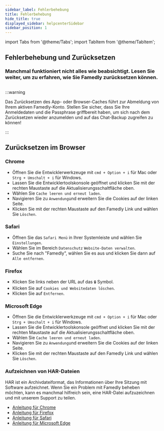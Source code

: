```yaml
---
sidebar_label: Fehlerbehebung
title: Fehlerbehebung
hide_title: true
displayed_sidebar: helpcenterSidebar
sidebar_position: 1
---
```


import Tabs from '@theme/Tabs';
import TabItem from '@theme/TabItem';

<div class="hero hero--primary">
  <div class="container">
    <h2 class="hero__title">Fehlerbehebung und Zurücksetzen</h2>
    <h3>Manchmal funktioniert nicht alles wie beabsichtigt. Lesen Sie weiter, um zu erfahren, wie Sie Famedly zurücksetzen können.</h3>
  </div>
</div>

##

:::warning

Das Zurücksetzen des App- oder Browser-Caches führt zur Abmeldung von Ihrem aktiven Famedly-Konto. Stellen Sie sicher, dass Sie Ihre Anmeldedaten und die Passphrase griffbereit haben, um sich nach dem Zurücksetzen wieder anzumelden und auf das Chat-Backup zugreifen zu können!

:::

## Zurücksetzen im Browser

### Chrome
- Öffnen Sie die Entwicklerwerkzeuge mit  `cmd + Option + i` für Mac oder `Strg + Umschalt + i` für Windows.
- Lassen Sie die Entwicklertoolskonsole geöffnet und klicken Sie mit der rechten Maustaste auf die Aktualisierungsschaltfläche oben.
- Wählen Sie `Cache leeren und erneut laden`.
- Navigieren Sie zu `Anwendung`und erweitern Sie die Cookies auf der linken Seite.
- Klicken Sie mit der rechten Maustaste auf den Famedly Link und wählen Sie `Löschen`.

### Safari
- Öffnen Sie das `Safari Menü` in Ihrer Systemleiste und wählen Sie `Einstellungen`.
- Wählen Sie im Bereich `Datenschutz` `Website-Daten verwalten`.
- Suche Sie nach "Famedly", wählen Sie es aus und klicken Sie dann auf `Alle entfernen`.

### Firefox
- Klicken Sie links neben der URL auf das `🔒` Symbol.
- Klicken Sie auf `Cookies und Websitedaten löschen`.
- Klicken Sie auf `Entfernen`.

### Microsoft Edge
- Öffnen Sie die Entwicklerwerkzeuge mit  `cmd + Option + i` für Mac oder `Strg + Umschalt + i` für Windows.
- Lassen Sie die Entwicklertoolskonsole geöffnet und klicken Sie mit der rechten Maustaste auf die Aktualisierungsschaltfläche oben.
- Wählen Sie `Cache leeren und erneut laden`.
- Navigieren Sie zu `Anwendung`und erweitern Sie die Cookies auf der linken Seite.
- Klicken Sie mit der rechten Maustaste auf den Famedly Link und wählen Sie `Löschen`.

### Aufzeichnen von HAR-Dateien
HAR ist ein Archivdateiformat, das Informationen über Ihre Sitzung mit Software aufzeichnet. Wenn Sie ein Problem mit Famedly beheben möchten, kann es manchmal hilfreich sein, eine HAR-Datei aufzuzeichnen und mit unserem Support zu teilen.

- [Anleitung für Chrome](https://support.google.com/admanager/answer/10358597?hl=de)
- [Anleitung für Firefox](https://firefox-source-docs.mozilla.org/devtools-user/network_monitor/index.html#opening-the-network-monitor)
- [Anleitung für Safari](https://developer.apple.com/safari/tools/#current)
- [Anleitung für Microsoft Edge](https://learn.microsoft.com/de-de/microsoft-edge/devtools-guide-chromium/network/)
